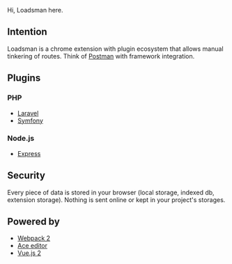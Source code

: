Hi, Loadsman here.

## Intention
Loadsman is a chrome extension with plugin ecosystem that allows manual tinkering of routes.
Think of [Postman](https://www.getpostman.com/) with framework integration.

## Plugins

### PHP
* [Laravel](https://github.com/loadsman/laravel-plugin)
* [Symfony](https://github.com/loadsman/symfony-plugin)

### Node.js
* [Express](https://github.com/loadsman/symfony-plugin)

## Security
Every piece of data is stored in your browser (local storage, indexed db, extension storage). Nothing is sent online or kept in your project's storages.

## Powered by

* [Webpack 2](https://webpack.js.org/)
* [Ace editor](https://ace.c9.io/)
* [Vue.js 2](https://vuejs.org/)
  
